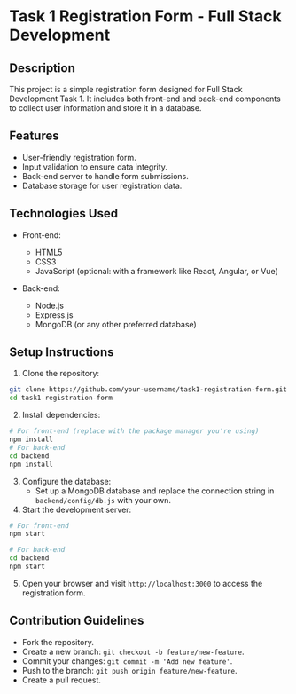 # Task 1 Registration Form - Full Stack Development

## Description

This project is a simple registration form designed for Full Stack Development Task 1. It includes both front-end and back-end components to collect user information and store it in a database.

## Features

- User-friendly registration form.
- Input validation to ensure data integrity.
- Back-end server to handle form submissions.
- Database storage for user registration data.

## Technologies Used

- Front-end:
  - HTML5
  - CSS3
  - JavaScript (optional: with a framework like React, Angular, or Vue)

- Back-end:
  - Node.js
  - Express.js
  - MongoDB (or any other preferred database)

## Setup Instructions
1. Clone the repository:
```bash
git clone https://github.com/your-username/task1-registration-form.git
cd task1-registration-form
```
2. Install dependencies:
```bash
# For front-end (replace with the package manager you're using)
npm install
# For back-end
cd backend
npm install
```
3. Configure the database:
   - Set up a MongoDB database and replace the connection string in `backend/config/db.js` with your own.
4. Start the development server:
```bash
# For front-end
npm start

# For back-end
cd backend
npm start
```
5. Open your browser and visit `http://localhost:3000` to access the registration form.

## Contribution Guidelines

- Fork the repository.
- Create a new branch: `git checkout -b feature/new-feature`.
- Commit your changes: `git commit -m 'Add new feature'`.
- Push to the branch: `git push origin feature/new-feature`.
- Create a pull request.
